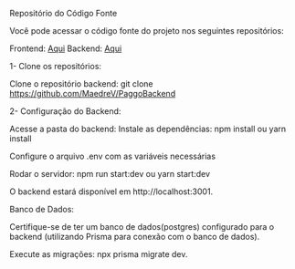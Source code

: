Repositório do Código Fonte 

Você pode acessar o código fonte do projeto nos seguintes repositórios:

Frontend: [Aqui](https://github.com/MaedreV/PaggoFront)
Backend: [Aqui](https://github.com/MaedreV/PaggoBackend)

1- Clone os repositórios:

Clone o repositório backend: git clone https://github.com/MaedreV/PaggoBackend

2- Configuração do Backend:

Acesse a pasta do backend:
Instale as dependências: npm install ou yarn install

Configure o arquivo .env com as variáveis necessárias

Rodar o servidor: npm run start:dev ou yarn start:dev

O backend estará disponível em http://localhost:3001.

Banco de Dados:

Certifique-se de ter um banco de dados(postgres) configurado para o backend (utilizando Prisma para conexão com o banco de dados).

Execute as migrações: npx prisma migrate dev.
